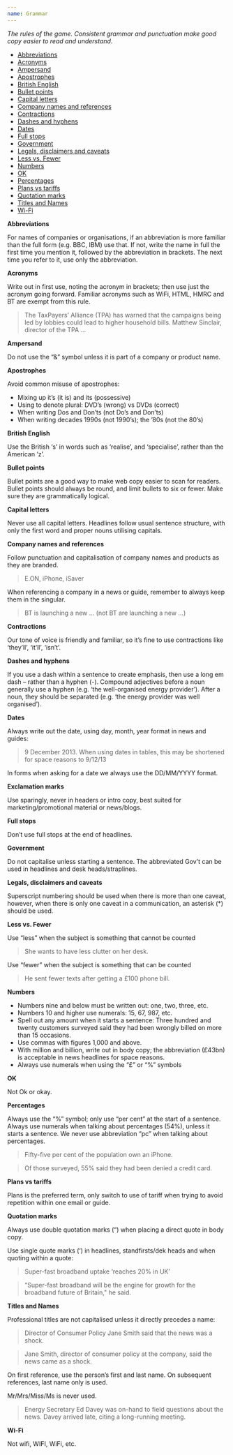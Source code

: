 ```yaml
---
name: Grammar
---
```


*The rules of the game. Consistent grammar and punctuation make good copy easier to read and understand.* 

<ul class='table-of-contents'>
<li><a href="#Abbreviations">Abbreviations</a></li>
<li><a href="#Acronyms"> Acronyms</a></li>
<li><a href="#Ampersand">Ampersand</a></li>
<li><a href="#Apostrophes">Apostrophes</a></li>
<li><a href="#British English">British English</a></li>
<li><a href="#Bullet points">Bullet points</a></li>
<li><a href="#Capital letters">Capital letters</a></li>
<li><a href="#Company names and references">Company names and references</a></li>
<li><a href="#Contractions">Contractions</a></li>
<li><a href="#Dashes and hyphens">Dashes and hyphens</a></li>
<li><a href="#Dates">Dates</a></li>
<li><a href="#Full stops">Full stops</a></li>
<li><a href="#Government">Government</a></li>
<li><a href="#Legals, disclaimers and caveats">Legals, disclaimers and caveats</a></li>
<li><a href="#Less vs. Fewer">Less vs. Fewer</a></li>
<li><a href="#Numbers">Numbers</a></li>
<li><a href="#OK">OK</a></li>
<li><a href="#Percentages">Percentages</a></li>
<li><a href="#Plans vs tariffs">Plans vs tariffs</a></li>
<li><a href="#Quotation marks">Quotation marks</a></li>
<li><a href="#Titles and Names">Titles and Names</a></li>
<li><a href="#Wi-Fi">Wi-Fi</a></li>
</ul>

<span id="Abbreviations"></span>
**Abbreviations**

For names of companies or organisations, if an abbreviation is more familiar than the full form (e.g. BBC, IBM) use that. If not, write the name in full the first time you mention it, followed by the abbreviation in brackets. The next time you refer to it, use only the abbreviation.

<span id="Acronyms"></span>
**Acronyms**

Write out in first use, noting the acronym in brackets; then use just the acronym going forward. Familiar acronyms such as WiFi, HTML, HMRC and BT are exempt from this rule.

<blockquote>
	The TaxPayers’ Alliance (TPA) has warned that the campaigns being led by lobbies could lead to higher household bills. Matthew Sinclair, director of the TPA ... 
</blockquote>

<span id="Ampersand"></span>
**Ampersand**

Do not use the “&” symbol unless it is part of a company or product name.

<span id="Apostrophes"></span>
**Apostrophes**

Avoid common misuse of apostrophes:

- Mixing up it’s (it is) and its (possessive)
- Using to denote plural: DVD’s (wrong) vs DVDs (correct)
- When writing Dos and Don’ts (not Do’s and Don’ts)
- When writing decades 1990s (not 1990’s); the ’80s (not the 80’s)

<span id="British English"></span>
**British English**

Use the British ‘s’ in words such as ‘realise’, and ‘specialise’, rather than the American ‘z’.

<span id="Bullet points"></span>
**Bullet points**

Bullet points are a good way to make web copy easier to scan for readers. Bullet points should always be round, and limit bullets to six or fewer. Make  sure they are grammatically logical.

<span id="Capital letters"></span>
**Capital letters**

Never use all capital letters. Headlines follow usual sentence structure, with only the first word and proper nouns utilising capitals.

<span id="Company names and references"></span>
**Company names and references**

Follow punctuation and capitalisation of company names and products as they are branded.

<blockquote>
	E.ON, iPhone, iSaver
</blockquote> 

When referencing a company in a news or guide, remember to always keep them in the singular.

<blockquote>
	BT is launching a new ... (not BT are launching a new ...)
</blockquote>

<span id="Contractions"></span>
**Contractions**

Our tone of voice is friendly and familiar, so it’s fine to use contractions like ‘they’ll’, ‘it’ll’, ‘isn’t’.

<span id="Dashes and hyphens"></span>
**Dashes and hyphens**

If you use a dash within a sentence to create emphasis, then use a long em dash – rather than a hyphen (-).
Compound adjectives before a noun generally use a hyphen (e.g. ‘the well-organised energy provider’). After a noun, they should be separated (e.g. ‘the energy provider was well organised’).

<span id="Dates"></span>
**Dates**

Always write out the date, using day, month, year format in news and guides: 

<blockquote>
	9 December 2013. When using dates in tables, this may be shortened for space reasons to 9/12/13
</blockquote> 

In forms when asking for a date we always use the DD/MM/YYYY format.

<span id="Exclamation marks"></span>
**Exclamation marks**

Use sparingly, never in headers or intro copy, best suited for marketing/promotional material or news/blogs. 

<span id="Full stops"></span>
**Full stops**

Don’t use full stops at the end of headlines.

<span id="Government"></span>
**Government**

Do not capitalise unless starting a sentence. The abbreviated Gov’t can be used in headlines and desk heads/straplines. 

<span id="Legals, disclaimers and caveats"></span>
**Legals, disclaimers and caveats**

Superscript numbering should be used when there is more than one caveat, however, when there is only one caveat in a communication, an asterisk (*) should be used.

<span id="Less vs. Fewer"></span>
**Less vs. Fewer**

Use “less” when the subject is something that cannot be counted

<blockquote>
She wants to have less clutter on her desk.
</blockquote>

Use “fewer” when the subject is something that can be counted

<blockquote>
He sent fewer texts after getting a £100 phone bill.
</blockquote>

<span id="Numbers"></span>
**Numbers**

- Numbers nine and below must be written out: one, two, three, etc. 
- Numbers 10 and higher use numerals: 15, 67, 987, etc.
- Spell out any amount when it starts a sentence: Three hundred and twenty customers surveyed said they had been wrongly billed on more than 15 occasions. 
- Use commas with figures 1,000 and above. 
- With million and billion, write out in body copy; the abbreviation (£43bn) is acceptable in news headlines for space reasons.
- Always use numerals when using the “£” or “%” symbols

<span id="OK"></span>
**OK**

Not Ok or okay.

<span id="Percentages"></span>
**Percentages**

Always use the “%” symbol; only use “per cent” at the start of a sentence. Always use numerals when talking about percentages (54%), unless it starts a sentence. We never use abbreviation “pc” when talking about percentages.

<blockquote>
	Fifty-five per cent of the population own an iPhone.
</blockquote>

<blockquote>
	Of those surveyed, 55% said they had been denied a credit card. 
</blockquote>

<span id="Plans vs tariffs"></span>
**Plans vs tariffs**

Plans is the preferred term, only switch to use of tariff when trying to avoid repetition within one email or guide.

<span id="Quotation marks"></span>
**Quotation marks**

Always use double quotation marks (“) when placing a direct quote in body copy.

Use single quote marks (‘) in headlines, standfirsts/dek heads and when quoting within a quote:

<blockquote>
	Super-fast broadband uptake ‘reaches 20% in UK’
</blockquote> 

<blockquote>
	“Super-fast broadband will be the engine for growth for the broadband future of Britain," he said. 
</blockquote> 

<span id="Titles and Names"></span>
**Titles and Names**

Professional titles are not capitalised unless it directly precedes a name:

<blockquote>
	Director of Consumer Policy Jane Smith said that the news was a shock.
</blockquote>

<blockquote>
	Jane Smith, director of consumer policy at the company, said the news came as a shock.
</blockquote>

On first reference, use the person’s first and last name. On subsequent references, last name only is used. 

Mr/Mrs/Miss/Ms is never used.

<blockquote>
	Energy Secretary Ed Davey was on-hand to field questions about the news. Davey arrived late, citing a long-running meeting.
</blockquote>

<span id="Wi-Fi"></span>
**Wi-Fi**

Not wifi, WIFI, WiFi, etc. 
